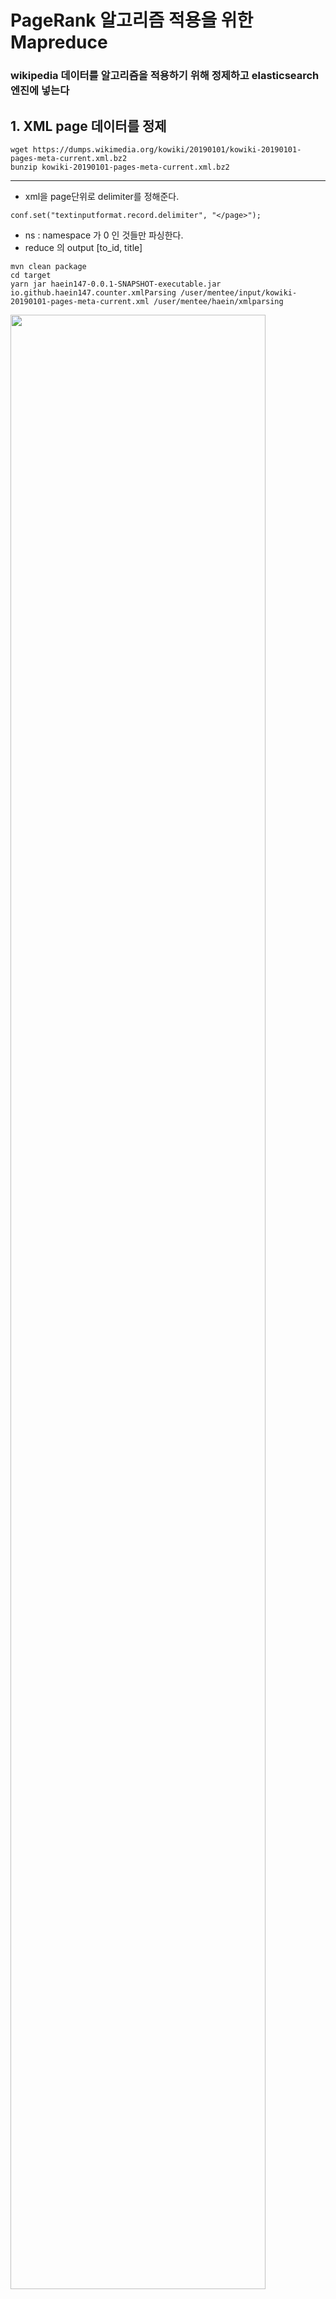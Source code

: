

# PageRank 알고리즘 적용을 위한 Mapreduce

### wikipedia 데이터를 알고리즘을 적용하기 위해 정제하고 elasticsearch 엔진에 넣는다

## 1. XML page 데이터를 정제
```
wget https://dumps.wikimedia.org/kowiki/20190101/kowiki-20190101-pages-meta-current.xml.bz2
bunzip kowiki-20190101-pages-meta-current.xml.bz2
```
<hr />

- xml을 page단위로 delimiter를 정해준다.
```
conf.set("textinputformat.record.delimiter", "</page>");
```
- ns : namespace 가 0 인 것들만 파싱한다.
- reduce 의 output [to_id, title]

```
mvn clean package
cd target
yarn jar haein147-0.0.1-SNAPSHOT-executable.jar io.github.haein147.counter.xmlParsing /user/mentee/input/kowiki-20190101-pages-meta-current.xml /user/mentee/haein/xmlparsing
```
<div>
  <img src="" width="90%"></img>
</div>

<hr />
## 2. redirect 되는 페이지들을 제거한다.
- redirect.tsv dump를 받아 id를 키로 잡고 Join 해준다.
```
wget https://dumps.wikimedia.org/kowiki/20190101/kowiki-20190101-redirect.sql.gz
gunzip kowiki-20190101-redirect.sql.gz
```

## 3. from_id와 to_id로 조인해준다.
- from_id들이 있는 tsv파일을 dump 받는다.
- dump 받은 파일을 MYSQL에 넣는다.
- pl_id 와 pl_title, namepace 만 뽑아낸다.
- aws s3에 업로드
```
wget https://dumps.wikimedia.org/kowiki/20190101/kowiki-20190101-pagelinks.sql.gz
gunzip kowiki-20190101-pagelinks.sql.gz
mysql -uroot -pwikipedia WIKIPEDIA < kowiki-20190101-pagelinks.sql 
mysql -N -uroot -pwikipedia -e "SELECT pl_from, pl_title, pl_namespace FROM pagelinks;" WIKIPEDIA > pagelinks.tsv 
aws s3 cp pagelinks.tsv s3://encore-s3/
```

- tsv 파일의 title을 namespace를 앞에 붙혀준다. ex) 분류:타이틀
- namespace 넘버 tab 앞에 붙여야 할 타이틀
```
yum install jq
curl https://dumps.wikimedia.org/kowiki/20190120/kowiki-20190120-siteinfo-namespaces.json.gz |zcat |jq -r '.query.namespaces | to_entries[] | .key +"\t"+ .value["*"]' 
```
![image](https://user-images.githubusercontent.com/43582223/52904148-3bf03c00-326b-11e9-91c3-e5518777ec69.png)

- 위의 파일을 ns.properties로 만들어 hdfs 에 업로드
- 업로드한 파일을 addCacheFile로 지정해준다.
```
job.addCacheFile(new URI("/user/mentee/input/redirect.tsv#redirect"));
```

```
yarn jar haein147-0.0.1-SNAPSHOT-executable.jar io.github.haein147.properties.setNameSpace /user/mentee/input/pagelinks.tsv /user/mentee/haein/setnamespce
```

